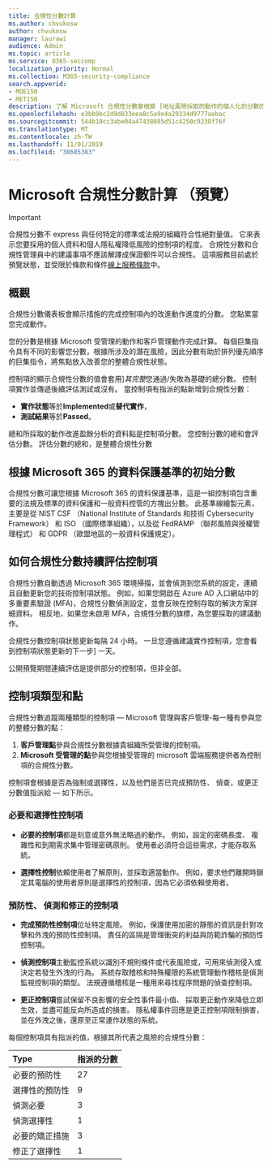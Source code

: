 ```yaml
---
title: 合規性分數計算
ms.author: chvukosw
author: chvukosw
manager: laurawi
audience: Admin
ms.topic: article
ms.service: O365-seccomp
localization_priority: Normal
ms.collection: M365-security-compliance
search.appverid:
- MOE150
- MET150
description: 了解 Microsoft 合規性分數會根據 [地址風險採取的動作的個人化的分數的計算，並改善您的合規性狀態。
ms.openlocfilehash: e3bb9bc2d9d833eea8c5a9e4a29334d9777aebac
ms.sourcegitcommit: 544b10cc3abe04a47438085d51c4250c9238f76f
ms.translationtype: MT
ms.contentlocale: zh-TW
ms.lasthandoff: 11/01/2019
ms.locfileid: "38685383"
---
```

# <a name="microsoft-compliance-score-calculation-preview"></a>Microsoft 合規性分數計算 （預覽）

> [!IMPORTANT]
> 合規性分數不 express 與任何特定的標準或法規的組織符合性絕對量值。 它來表示您要採用的個人資料和個人隱私權降低風險的控制項的程度。 合規性分數和合規性管理員中的建議事項不應該解譯成保證郵件可以合規性。 這項服務目前處於預覽狀態，並受限於條款和條件[線上服務條款](https://go.microsoft.com/fwlink/?linkid=2108910)中。

## <a name="overview"></a>概觀

合規性分數儀表板會顯示措施的完成控制項內的改進動作進度的分數。 您點累當您完成動作。

您的分數是根據 Microsoft 受管理的動作和客戶管理動作完成計算。 每個巨集指令具有不同的影響您分數，根據所涉及的潛在風險，因此分數有助於排列優先順序的巨集指令，將焦點放入改善您的整體合規性狀態。

控制項的顯示合規性分數的值會套用]*其完整*您通過/失敗為基礎的總分數。 控制項實作並傳遞後續評估測試或沒有。 當控制項有指派的點新增到合規性分數：

- **實作狀態**等於**Implemented**或**替代實作**，
- **測試結果**等於**Passed**。

總和所採取的動作改進盈餘分析的資料點是控制項分數。 您控制分數的總和會評估分數。 評估分數的總和，是整體合規性分數

## <a name="initial-score-based-on-microsoft-365-data-protection-baseline"></a>根據 Microsoft 365 的資料保護基準的初始分數
  
合規性分數可讓您根據 Microsoft 365 的資料保護基準，這是一組控制項包含重要的法規及標準的資料保護和一般資料控管的方塊出分數。 此基準線繪製元素，主要是從 NIST CSF （National Institute of Standards 和技術 Cybersecurity Framework） 和 ISO （國際標準組織），以及從 FedRAMP （聯邦風險與授權管理程式） 和 GDPR （歐盟地區的一般資料保護規定）。

## <a name="how-compliance-score-continuously-assesses-controls"></a>如何合規性分數持續評估控制項

合規性分數自動透過 Microsoft 365 環境掃描，並會偵測到您系統的設定，連續且自動更新您的技術控制項狀態。 例如，如果您開啟在 Azure AD 入口網站中的多重要素驗證 (MFA)，合規性分數偵測設定，並會反映在控制存取的解決方案詳細資料。 相反地，如果您未啟用 MFA，合規性分數的旗標，為您要採取的建議動作。

合規性分數控制項狀態更新每隔 24 小時。 一旦您遵循建議實作控制項，您會看到控制項狀態更新的下一步] 一天。

公開預覽期間連續評估是提供部分的控制項，但非全部。
  
## <a name="control-types-and-points"></a>控制項類型和點

合規性分數追蹤兩種類型的控制項 — Microsoft 管理與客戶管理-每一種有參與您的整體分數的點：

1. **客戶管理點**參與合規性分數根據貴組織所受管理的控制項。
2. **Microsoft 受管理的點**參與您根據受管理的 microsoft 雲端服務提供者為控制項的合規性分數。

控制項會根據是否為強制或選擇性，以及他們是否已完成預防性、 偵查，或更正分數值指派給 — 如下所示。

### <a name="mandatory-and-discretionary-controls"></a>必要和選擇性控制項

 - **必要的控制項**都是刻意或意外無法略過的動作。 例如，設定的密碼長度、 複雜性和到期需求集中管理密碼原則。 使用者必須符合這些需求，才能存取系統。
  
 - **選擇性控制**依賴使用者了解原則，並採取適當動作。 例如，要求他們離開時鎖定其電腦的使用者原則是選擇性的控制項，因為它必須依賴使用者。
  
### <a name="preventative-detective-and-corrective-controls"></a>預防性、 偵測和修正的控制項
  
 - **完成預防性控制項**位址特定風險。 例如，保護使用加密的靜態的資訊是針對攻擊和外洩的預防性控制項。 責任的區隔是管理衝突的利益與防範詐騙的預防性控制項。
  
 - **偵測控制項**主動監控系統以識別不規則條件或代表風險或，可用來偵測侵入或決定若發生外洩的行為。 系統存取稽核和特殊權限的系統管理動作稽核是偵測監視控制項的類型。 法規遵循稽核是一種用來尋找程序問題的偵查控制項。
  
- **更正控制項**嘗試保留不良影響的安全性事件最小值、 採取更正動作來降低立即生效，並盡可能反向所造成的損害。 隱私權事件回應是更正控制項限制損害，並在外洩之後，還原至正常運作狀態的系統。
  
每個控制項具有指派的值，根據其所代表之風險的合規性分數：

|**Type**|**指派的分數**|
|:-----|:-----|
| 必要的預防性 | 27 |
| 選擇性的預防性 | 9 |
| 偵測必要 | 3 |
| 偵測選擇性 | 1 |
| 必要的矯正措施 | 3 |
| 修正了選擇性 | 1 |
  